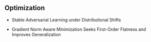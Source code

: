 ## Optimization
- Stable Adversarial Learning under Distributional Shifts

- Gradient Norm Aware Minimization Seeks First-Order Flatness and Improves Generalization